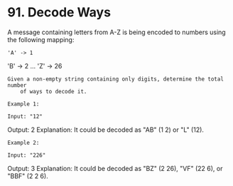 # 91. Decode Ways

A message containing letters from A-Z is being encoded to numbers using the
        following mapping:

    'A' -> 1
'B' -> 2
...
'Z' -> 26

    Given a non-empty string containing only digits, determine the total number
        of ways to decode it.

    Example 1:

    Input: "12"
Output: 2
Explanation: It could be decoded as "AB" (1 2) or "L" (12).

    Example 2:

    Input: "226"
Output: 3
Explanation: It could be decoded as "BZ" (2 26), "VF" (22 6), or "BBF" (2 2 6).